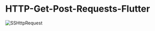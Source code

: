 # HTTP-Get-Post-Requests-Flutter
 ![SSHttpRequest](https://user-images.githubusercontent.com/84176951/130442676-3d5caf19-7522-4087-a35c-ec6e9b218285.png)

